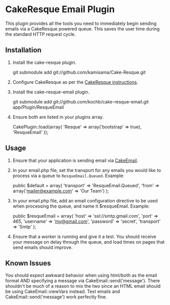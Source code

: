 CakeResque Email Plugin
=======================

This plugin provides all the tools you need to immediately begin sending emails
via a CakeResque powered queue.  This saves the user time during the standard
HTTP request cycle.

Installation
------------
1. Install the cake-resque plugin.

    git submodule add git://github.com/kamisama/Cake-Resque.git

2. Configure CakeResque as per the [CakeResque instructions](https://github.com/kamisama/Cake-Resque/blob/master/README.md).

3. Install the cake-resque-email plugin.

    git submodule add git://github.com/kochb/cake-resque-email.git app/Plugin/ResqueEmail

4. Ensure both are listed in your plugins array.

    CakePlugin::load(array(
        'Resque' => array('bootstrap' => true),
        'ResqueEmail'
    ));

Usage
-----
1. Ensure that your application is sending email via [CakeEmail](http://book.cakephp.org/2.0/en/core-utility-libraries/email.html).

2. In your email.php file, set the transport for any emails you would like to
   process via a queue to `ResqueEmail.Queued`. Example:

    public $default = array(
		'transport' => 'ResqueEmail.Queued',
		'from' => array('mailer@example.com' => 'Our Team')
    );

3. In your email.php file, add an email configuration directive to be used when
   processing the queue, and name it $resqueEmail.  Example:

    public $resqueEmail = array(
        'host' => 'ssl://smtp.gmail.com',
        'port' => 465,
        'username' => 'my@gmail.com',
        'password' => 'secret',
        'transport' => 'Smtp'
    );

4. Ensure that a worker is running and give it a test.  You should receive your
   message on delay through the queue, and load times on pages that send emails
   should improve.

Known Issues
------------
You should expect awkward behavior when using html/both as the email format AND
specifying a message via CakeEmail::send('message').  There shouldn't be much of
a reason to mix the two since an HTML email should be using CakeEmail::viewVars
instead.  Text emails and CakeEmail::send('message') work perfectly fine.
